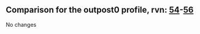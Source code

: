 ## Comparison for the outpost0 profile, rvn: [54](https://github.com/PRO100KatYT/FortniteProfileRevisions/tree/main/profiles/outpost0/54%20outpost0.json)-[56](https://github.com/PRO100KatYT/FortniteProfileRevisions/tree/main/profiles/outpost0/56%20outpost0.json)

No changes
